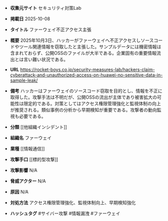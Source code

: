 - **収集元サイト**
セキュリティ対策Lab

- **掲載日**
2025-10-08

- **タイトル**
ファーウェイ不正アクセス主張

- **概要**
2025年10月3日、ハッカーがファーウェイへ不正アクセスしソースコードやツール関連情報を窃取したと主張した。サンプルデータには機密情報は含まれておらず、公開OSSのファイルが大半である。企業固有の重要情報流出とは言い難い状況である。

- **URL**
https://rocket-boys.co.jp/security-measures-lab/hackers-claim-cyberattack-and-unauthorized-access-on-huawei-no-sensitive-data-in-sample-leak/

- **備考**
ハッカーはファーウェイのソースコード窃取を目的とし、情報を不正に取得した。攻撃手法は不明だが、公開OSSの流出が主体であり被害拡大の可能性は限定的である。対策としてはアクセス権限管理強化と監視体制の向上が推奨される。類似事例の分析から早期検知が重要である。攻撃者の動向監視も必要である。

- **分類**
[[他組織インシデント]]

- **組織名**
ファーウェイ

- **業種**
[[情報通信]]

- **攻撃手口**
[[標的型攻撃]]

- **攻撃影響**
N/A

- **脅威アクター**
N/A

- **原因**
N/A

- **対処方法**
アクセス権限管理強化、監視体制向上、早期検知強化

- **ハッシュタグ**
#サイバー攻撃 #情報漏洩 #ファーウェイ
